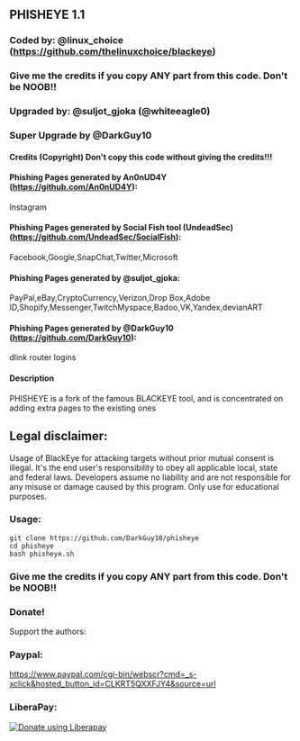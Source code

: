 ## PHISHEYE 1.1
### Coded by: @linux_choice (https://github.com/thelinuxchoice/blackeye)
### Give me the credits if you copy ANY part from this code. Don't be NOOB!!
### Upgraded by: @suljot_gjoka (@whiteeagle0)
### Super Upgrade by @DarkGuy10

#### Credits (Copyright) Don't copy this code without giving the credits!!!
#### Phishing Pages generated by An0nUD4Y (https://github.com/An0nUD4Y):
Instagram
#### Phishing Pages generated by Social Fish tool (UndeadSec) (https://github.com/UndeadSec/SocialFish):
Facebook,Google,SnapChat,Twitter,Microsoft
#### Phishing Pages generated by @suljot_gjoka:
PayPal,eBay,CryptoCurrency,Verizon,Drop Box,Adobe ID,Shopify,Messenger,TwitchMyspace,Badoo,VK,Yandex,devianART
#### Phishing Pages generated by @DarkGuy10 (https://github.com/DarkGuy10):
dlink router logins


#### Description
PHISHEYE is a fork of the famous BLACKEYE tool, and is concentrated on adding extra pages to the existing ones

## Legal disclaimer:
Usage of BlackEye for attacking targets without prior mutual consent is illegal. It's the end user's responsibility to obey all applicable local, state and federal laws. Developers assume no liability and are not responsible for any misuse or damage caused by this program. Only use for educational purposes.


### Usage:
```
git clone https://github.com/DarkGuy10/phisheye
cd phisheye
bash phisheye.sh
```

### Give me the credits if you copy ANY part from this code. Don't be NOOB!!
### Donate!
Support the authors:
### Paypal:
https://www.paypal.com/cgi-bin/webscr?cmd=_s-xclick&hosted_button_id=CLKRT5QXXFJY4&source=url
### LiberaPay:
<noscript><a href="https://liberapay.com/thelinuxchoice/donate"><img alt="Donate using Liberapay" src="https://liberapay.com/assets/widgets/donate.svg"></a></noscript>
